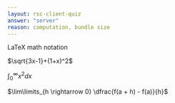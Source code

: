 ```yaml
---
layout: rsc-client-quiz
answer: "server"
reason: computation, bundle size
---
```


LaTeX math notation

<div class="flex flex-col">

$\sqrt{3x-1}+(1+x)^2$

$\int_0^\infty x^2 dx$

$\lim\limits_{h \rightarrow 0} \dfrac{f(a + h) - f(a)}{h}$


</div>